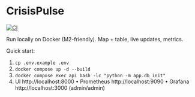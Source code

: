 

# CrisisPulse

[![CI](https://github.com/anav94/crisispulse/actions/workflows/ci.yml/badge.svg)](https://github.com/anav94/crisispulse/actions/workflows/ci.yml)

Run locally on Docker (M2-friendly). Map + table, live updates, metrics.


Quick start:
1) `cp .env.example .env`
2) `docker compose up -d --build`
3) `docker compose exec api bash -lc "python -m app.db_init"`
4) UI http://localhost:8000 • Prometheus http://localhost:9090 • Grafana http://localhost:3000 (admin/admin)
